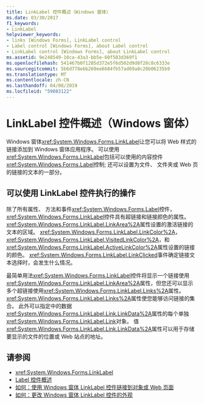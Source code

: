 ```yaml
---
title: LinkLabel 控件概述（Windows 窗体）
ms.date: 03/30/2017
f1_keywords:
- LinkLabel
helpviewer_keywords:
- links [Windows Forms], LinkLabel control
- Label control [Windows Forms], about Label control
- LinkLabel control [Windows Forms], about LinkLabel control
ms.assetid: 9e248549-10ca-43a3-bb5e-60f583d369f1
ms.openlocfilehash: 541467b0f1285d372e5f6d502d9d8f28c8c6333e
ms.sourcegitcommit: 5b6d778ebb269ee6684fb57ad69a8c28b06235b9
ms.translationtype: MT
ms.contentlocale: zh-CN
ms.lasthandoff: 04/08/2019
ms.locfileid: "59083122"
---
```

# <a name="linklabel-control-overview-windows-forms"></a>LinkLabel 控件概述（Windows 窗体）
Windows 窗体<xref:System.Windows.Forms.LinkLabel>让您可以将 Web 样式的链接添加到 Windows 窗体应用程序。 可以使用<xref:System.Windows.Forms.LinkLabel>包括可以使用的内容控件<xref:System.Windows.Forms.Label>控制; 还可以设置为文件、 文件夹或 Web 页的链接的文本的一部分。  
  
## <a name="what-you-can-do-with-the-linklabel-control"></a>可以使用 LinkLabel 控件执行的操作  
 除了所有属性、 方法和事件<xref:System.Windows.Forms.Label>控件，<xref:System.Windows.Forms.LinkLabel>控件具有超链接和链接颜色的属性。 <xref:System.Windows.Forms.LinkLabel.LinkArea%2A>属性设置的激活链接的文本的区域。 <xref:System.Windows.Forms.LinkLabel.LinkColor%2A>， <xref:System.Windows.Forms.LinkLabel.VisitedLinkColor%2A>，和<xref:System.Windows.Forms.LinkLabel.ActiveLinkColor%2A>属性设置的链接的颜色。 <xref:System.Windows.Forms.LinkLabel.LinkClicked>事件确定链接文本选择时，会发生什么情况。  
  
 最简单用法<xref:System.Windows.Forms.LinkLabel>控件将显示一个链接使用<xref:System.Windows.Forms.LinkLabel.LinkArea%2A>属性，但您还可以显示多个超链接使用<xref:System.Windows.Forms.LinkLabel.Links%2A>属性。 <xref:System.Windows.Forms.LinkLabel.Links%2A>属性使您能够访问链接的集合。 此外可以指定中的数据<xref:System.Windows.Forms.LinkLabel.Link.LinkData%2A>属性的每个单独<xref:System.Windows.Forms.LinkLabel.Link>对象。 值<xref:System.Windows.Forms.LinkLabel.Link.LinkData%2A>属性可以用于存储要显示的文件的位置或 Web 站点的地址。  
  
## <a name="see-also"></a>请参阅

- <xref:System.Windows.Forms.LinkLabel>
- [Label 控件概述](label-control-overview-windows-forms.md)
- [如何：使用 Windows 窗体 LinkLabel 控件链接到对象或 Web 页面](link-to-an-object-or-web-page-with-wf-linklabel-control.md)
- [如何：更改 Windows 窗体 LinkLabel 控件的外观](how-to-change-the-appearance-of-the-windows-forms-linklabel-control.md)
